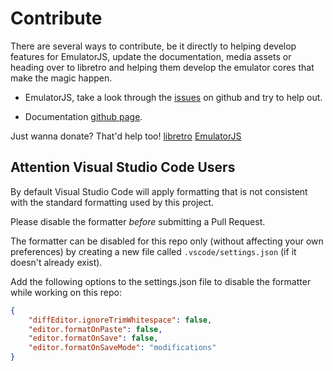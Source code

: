 # Contribute

There are several ways to contribute, be it directly to helping develop features for EmulatorJS, update the documentation, media assets or heading over to libretro and helping them develop the emulator cores that make the magic happen.

* EmulatorJS, take a look through the [issues](https://github.com/EmulatorJS/EmulatorJS/issues) on github and try to help out.

* Documentation [github page](https://github.com/EmulatorJS/emulatorjs.org).

Just wanna donate? That'd help too!
[libretro](https://retroarch.com/index.php?page=donate)
[EmulatorJS](https://www.patreon.com/EmulatorJS)

## Attention Visual Studio Code Users

By default Visual Studio Code will apply formatting that is not consistent with the standard formatting used by this project.

Please disable the formatter *before* submitting a Pull Request.

The formatter can be disabled for this repo only (without affecting your own preferences) by creating a new file called `.vscode/settings.json` (if it doesn't already exist).

Add the following options to the settings.json file to disable the formatter while working on this repo:
```json
{
    "diffEditor.ignoreTrimWhitespace": false,
    "editor.formatOnPaste": false,
    "editor.formatOnSave": false,
    "editor.formatOnSaveMode": "modifications"
}
```
